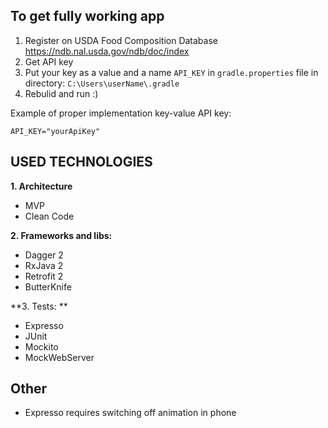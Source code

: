 ## To get fully working app

1. Register on USDA Food Composition Database https://ndb.nal.usda.gov/ndb/doc/index
2. Get API key
3. Put your key as a value and a name `API_KEY` in `gradle.properties` file in directory: `C:\Users\userName\.gradle`
4. Rebulid and run :)

Example of proper implementation key-value API key:
```
API_KEY="yourApiKey"
```
## USED TECHNOLOGIES

**1. Architecture**
  - MVP
  - Clean Code

**2. Frameworks and libs:**
  - Dagger 2
  - RxJava 2
  - Retrofit 2
  - ButterKnife

**3. Tests: **
  - Expresso
  - JUnit
  - Mockito
  - MockWebServer

## Other
- Expresso requires switching off animation in phone
